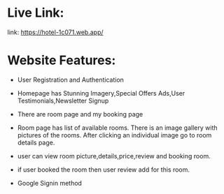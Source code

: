 # Live Link:

link: https://hotel-1c071.web.app/

# Website Features:

- User Registration and Authentication

- Homepage has Stunning Imagery,Special Offers Ads,User Testimonials,Newsletter Signup

- There are room page and my booking page

- Room page has list of available rooms. There is an image gallery with pictures of the rooms. After clicking an individual image go to room details page.

- user can view room picture,details,price,review and booking room.

- if user booked the room then user review add for this room.

- Google Signin method


